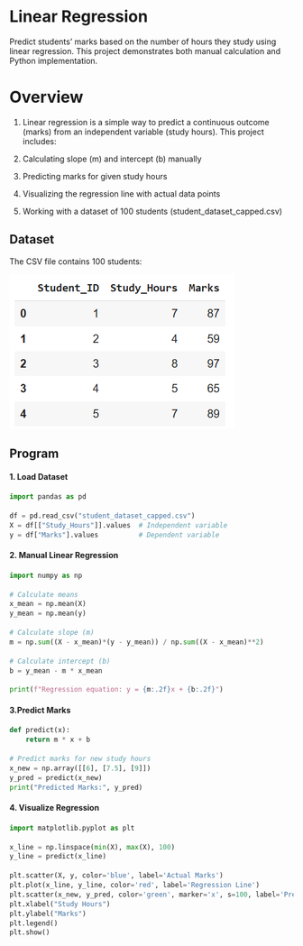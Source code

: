# Linear Regression

Predict students’ marks based on the number of hours they study using linear regression. This project demonstrates both manual calculation and Python implementation.


# Overview

1. Linear regression is a simple way to predict a continuous outcome (marks) from an independent variable (study hours).
This project includes:

2. Calculating slope (m) and intercept (b) manually

3. Predicting marks for given study hours

4. Visualizing the regression line with actual data points

5. Working with a dataset of 100 students (student_dataset_capped.csv)

## Dataset

The CSV file contains 100 students:

![alt text](image.png)

## Program
####  1. Load Dataset
```py
import pandas as pd

df = pd.read_csv("student_dataset_capped.csv")
X = df[["Study_Hours"]].values  # Independent variable
y = df["Marks"].values          # Dependent variable
```
####  2. Manual Linear Regression
```py
import numpy as np

# Calculate means
x_mean = np.mean(X)
y_mean = np.mean(y)

# Calculate slope (m)
m = np.sum((X - x_mean)*(y - y_mean)) / np.sum((X - x_mean)**2)

# Calculate intercept (b)
b = y_mean - m * x_mean

print(f"Regression equation: y = {m:.2f}x + {b:.2f}")
```

#### 3.Predict Marks
```py
def predict(x):
    return m * x + b

# Predict marks for new study hours
x_new = np.array([[6], [7.5], [9]])
y_pred = predict(x_new)
print("Predicted Marks:", y_pred)
```

####  4. Visualize Regression
```py
import matplotlib.pyplot as plt

x_line = np.linspace(min(X), max(X), 100)
y_line = predict(x_line)

plt.scatter(X, y, color='blue', label='Actual Marks')
plt.plot(x_line, y_line, color='red', label='Regression Line')
plt.scatter(x_new, y_pred, color='green', marker='x', s=100, label='Predictions')
plt.xlabel("Study Hours")
plt.ylabel("Marks")
plt.legend()
plt.show()
